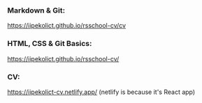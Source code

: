 ### Markdown & Git:
https://iipekolict.github.io/rsschool-cv/cv

### HTML, CSS & Git Basics:
https://iipekolict.github.io/rsschool-cv/

### CV:
https://iipekolict-cv.netlify.app/ (netlify is because it's React app)
